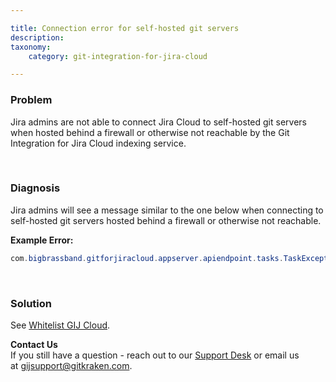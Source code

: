 ```yaml
---

title: Connection error for self-hosted git servers
description:
taxonomy:
    category: git-integration-for-jira-cloud

---
```


### Problem

Jira admins are not able to connect Jira Cloud to self-hosted git servers when hosted behind a firewall or otherwise not reachable by the Git Integration for Jira Cloud indexing service.

&nbsp;

### Diagnosis

Jira admins will see a message similar to the one below when connecting to self-hosted git servers hosted behind a firewall or otherwise not reachable.

**Example Error:**

```java
com.bigbrassband.gitforjiracloud.appserver.apiendpoint.tasks.TaskException: com.bigbrassband.gitforjiracloud.indexer.sources.TrackedGitLabRepoException: Can not connect to GitLab server<br>at com.bigbrassband.gitforjiracloud.appserver.apiendpoint.tasks.Task.runWithMappedExceptions(Task.java:56)<br>at com.bigbrassband.gitforjiracloud.appserver.apiendpoint.ApiEndPoint.runTasks(ApiEndPoint.java:162)<br>at com.bigbrassband.gitforjiracloud.appserver.apiendpoint.ApiEndPoints.handleRequest(ApiEndPoints.java:79)<br>at com.bigbrassband.gitforjiracloud.appserver.AppServer$SuperHandler.handle(AppServer.java:219)<br>at com.bigbrassband.common.util.httpplumbing.WebServer$InternalRequestHandler.handle(WebServer.java:164)<br>at org.apache.http.protocol.HttpService.doService(HttpService.java:437)<br>at org.apache.http.protocol.HttpService.handleRequest(HttpService.java:342)<br>at com.bigbrassband.common.util.httpplumbing.Worker.run(Worker.java:41)<br>at java.util.concurrent.Executors$RunnableAdapter.call(Executors.java:511)<br>at java.util.concurrent.FutureTask.run(FutureTask.java:266)<br>at java.util.concurrent.ThreadPoolExecutor.runWorker(ThreadPoolExecutor.java:1149)<br>at java.util.concurrent.ThreadPoolExecutor$Worker.run(ThreadPoolExecutor.java:624)<br>at java.lang.Thread.run(Thread.java:748)<br>Caused by: com.bigbrassband.gitforjiracloud.indexer.sources.TrackedGitLabRepoException: Can not connect to GitLab server<br>at com.bigbrassband.gitforjiracloud.indexer.sources.GitlabApiMonster.getGitlabApi(GitlabApiMonster.java:34)<br>at com.bigbrassband.gitforjiracloud.indexer.sources.GitlabRepoSource.getRepositories(GitlabRepoSource.java:47)<br>at com.bigbrassband.gitforjiracloud.appserver.apiendpoint.tasks.git.repos.PingRepoTask.pingRepoSource(PingRepoTask.java:91)<br>at com.bigbrassband.gitforjiracloud.appserver.apiendpoint.tasks.git.repos.PingRepoTask.run(PingRepoTask.java:71)<br>at com.bigbrassband.gitforjiracloud.appserver.apiendpoint.tasks.Task.runWithMappedExceptions(Task.java:36)<br>... 12 more<br>Caused by: org.gitlab.api.GitlabAPIException<br>at org.gitlab.api.http.GitlabHTTPRequestor.handleAPIError(GitlabHTTPRequestor.java:543)<br>at org.gitlab.api.http.GitlabHTTPRequestor.to(GitlabHTTPRequestor.java:201)<br>at org.gitlab.api.http.GitlabHTTPRequestor.to(GitlabHTTPRequestor.java:167)<br>at org.gitlab.api.GitlabAPI.getVersion(GitlabAPI.java:3199)<br>at org.gitlab.api.GitlabAPI.createPATAuthOnly(GitlabAPI.java:158)<br>at org.gitlab.api.GitlabAPI.create(GitlabAPI.java:145)<br>at com.bigbrassband.gitforjiracloud.indexer.sources.GitlabApiMonster.getGitlabApi(GitlabApiMonster.java:29)<br>... 16 more<br>Caused by: com.fasterxml.jackson.core.JsonParseException: Unexpected character ('<' (code 60)): expected a valid value (number, String, array, object, 'true', 'false' or 'null')
```

&nbsp;

### Solution

See [Whitelist GIJ Cloud](/git-integration-for-jira-cloud/allow-list-whitelist-bigbrassband-cloud-gij-cloud).

<div class="bbb-callout bbb--info">
    <div class="irow">
    <div class="ilogobox">
        <span class="logoimg"></span>
    </div>
    <div class="imsgbox">
        <b>Contact Us</b><br>
        If you still have a question - reach out to our <a href='https://help.gitkraken.com/git-integration-for-jira-cloud/gij-cloud-contact-support/'>Support Desk</a> or email us at <a href='mailto:gijsupport@gitkraken.com'>gijsupport@gitkraken.com</a>.
    </div>
    </div>
</div>
<br>

